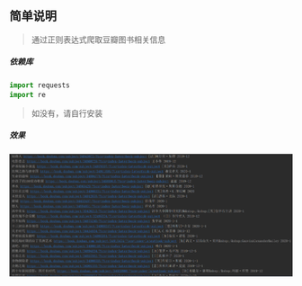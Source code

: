 ## 简单说明

> 通过正则表达式爬取豆瓣图书相关信息

##### 依赖库

```python
import requests
import re
```

> 如没有，请自行安装



##### 效果

![](img\1.png)